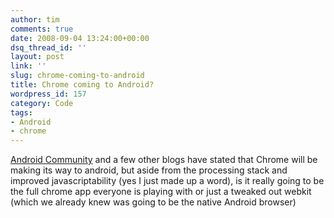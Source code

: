 ```yaml
---
author: tim
comments: true
date: 2008-09-04 13:24:00+00:00
dsq_thread_id: ''
layout: post
link: ''
slug: chrome-coming-to-android
title: Chrome coming to Android?
wordpress_id: 157
category: Code
tags:
- Android
- chrome
---
```


[Android Community](https://androidcommunity.com/google-chrome-coming-to-android-20080903/) and a few other blogs have stated that Chrome will be
making its way to android, but aside from the processing stack and improved
javascriptability (yes I just made up a word), is it really going to be the
full chrome app everyone is playing with or just a tweaked out webkit (which
we already knew was going to be the native Android browser)
